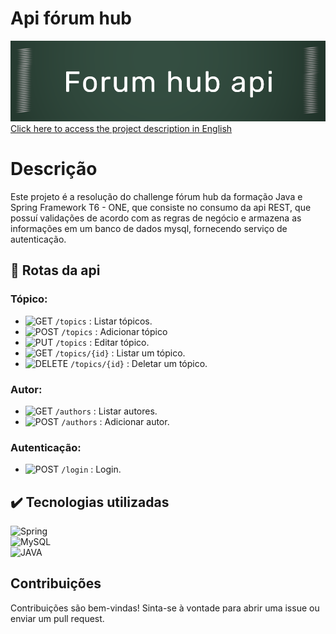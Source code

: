 # Api fórum hub
![Image whit project title](https://github.com/mafortthiago/challenge-forum-hub/blob/main/fundo.png?raw=true)
[Click here to access the project description in English](https://github.com/mafortthiago/challenge-forum-hub/blob/main/README-en.md)
# Descrição
Este projeto é a resolução do challenge fórum hub da formação Java e Spring Framework T6 - ONE, que consiste no consumo da api REST, que possuí validações de acordo com as regras de negócio e armazena as informações em um banco de dados mysql, fornecendo serviço de autenticação.
## :compass: Rotas da api

### Tópico: ###
  - ![GET](https://img.shields.io/badge/GET-4472ca?style=flat-square) `/topics` : Listar tópicos.
  - ![POST](https://img.shields.io/badge/POST-2d6a4f?style=flat-square) `/topics` : Adicionar tópico
  - ![PUT](https://img.shields.io/badge/PUT-335c67?style=flat-square) `/topics` : Editar tópico.
  - ![GET](https://img.shields.io/badge/GET-4472ca?style=flat-square) `/topics/{id}` : Listar um tópico.
  - ![DELETE](https://img.shields.io/badge/DELETE-f94144?style=flat-square) `/topics/{id}` : Deletar um tópico.
    
### Autor: ###
  - ![GET](https://img.shields.io/badge/GET-4472ca?style=flat-square) `/authors` : Listar autores.
  - ![POST](https://img.shields.io/badge/POST-2d6a4f?style=flat-square) `/authors` : Adicionar autor.

### Autenticação: ###
  - ![POST](https://img.shields.io/badge/POST-2d6a4f?style=flat-square) `/login` : Login.


## ✔️ Tecnologias utilizadas

![Spring](https://img.shields.io/badge/spring-%236DB33F.svg?style=for-the-badge&logo=spring&logoColor=white)<br>
![MySQL](https://img.shields.io/badge/mysql-4479A1.svg?style=for-the-badge&logo=mysql&logoColor=white)<br>
![JAVA](https://img.shields.io/badge/JAVA-black?style=for-the-badge)

## Contribuições

Contribuições são bem-vindas! Sinta-se à vontade para abrir uma issue ou enviar um pull request.
